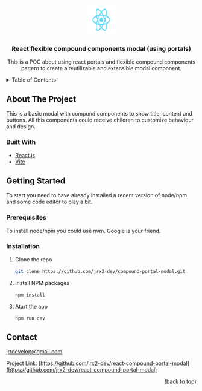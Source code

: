 <div id="top"></div>

<!-- PROJECT LOGO -->
<br />
<div align="center">
  <a href="https://github.com/jrx2-dev/react-compound-portal-modal">
    <img src="src/logo.svg" alt="Logo" width="80" height="80">
  </a>

<h3 align="center">React flexible compound components modal (using portals)</h3>

  <p align="center">
    This is a POC about using react portals and flexible compound components pattern to create a reutilizable and extensible modal component.
  </p>
</div>



<!-- TABLE OF CONTENTS -->
<details>
  <summary>Table of Contents</summary>
  <ol>
    <li>
      <a href="#about-the-project">About The Project</a>
      <ul>
        <li><a href="#built-with">Built With</a></li>
      </ul>
    </li>
    <li>
      <a href="#getting-started">Getting Started</a>
      <ul>
        <li><a href="#prerequisites">Prerequisites</a></li>
        <li><a href="#installation">Installation</a></li>
      </ul>
    </li>
    <li>
      <a href="#contact">Contact</a>
    </li>
  </ol>
</details>



<!-- ABOUT THE PROJECT -->
## About The Project

This is a basic modal with compund components to show title, content and buttons. All this components could receive children to customize behaviour and design.


### Built With

* [React.js](https://reactjs.org/)
* [Vite](https://vitejs.dev/)


<!-- GETTING STARTED -->
## Getting Started

To start you need to have already installed a recent version of node/npm and some code editor to play a bit.

### Prerequisites

To install node/npm you could use nvm. Google is your friend.

### Installation

1. Clone the repo
   ```sh
   git clone https://github.com/jrx2-dev/compound-portal-modal.git
   ```
3. Install NPM packages
   ```sh
   npm install
   ```
4. Atart the app
   ```sh
   npm run dev
   ```


<!-- CONTACT -->
## Contact

jrrdevelop@gmail.com

Project Link: [https://github.com/jrx2-dev/react-compound-portal-modal](https://github.com/jrx2-dev/react-compound-portal-modal)

<p align="right">(<a href="#top">back to top</a>)</p>
